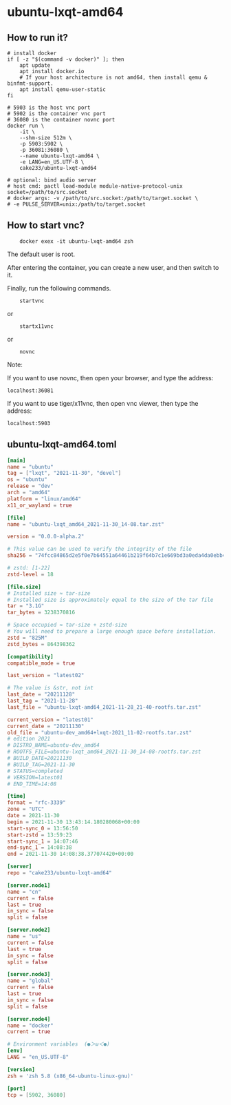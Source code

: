 # ubuntu-lxqt-amd64

## How to run it?

```shell
# install docker
if [ -z "$(command -v docker)" ]; then
    apt update
    apt install docker.io
    # If your host architecture is not amd64, then install qemu & binfmt-support.
    apt install qemu-user-static
fi

# 5903 is the host vnc port
# 5902 is the container vnc port
# 36080 is the container novnc port
docker run \
    -it \
    --shm-size 512m \
    -p 5903:5902 \
    -p 36081:36080 \
    --name ubuntu-lxqt-amd64 \
    -e LANG=en_US.UTF-8 \
    cake233/ubuntu-lxqt-amd64

# optional: bind audio server
# host cmd: pactl load-module module-native-protocol-unix socket=/path/to/src.socket
# docker args: -v /path/to/src.socket:/path/to/target.socket \
# -e PULSE_SERVER=unix:/path/to/target.socket

```

## How to start vnc?

```shell
    docker exex -it ubuntu-lxqt-amd64 zsh
```

The default user is root.

After entering the container, you can create a new user, and then switch to it.

Finally, run the following commands.

```shell
    startvnc
```

or

```shell
    startx11vnc
```

or

```shell
    novnc
```

Note:

If you want to use novnc, then open your browser, and type the address:

```
localhost:36081
```

If you want to use tiger/x11vnc, then open vnc viewer, then type the address:

```
localhost:5903
```

## ubuntu-lxqt-amd64.toml

```toml
[main]
name = "ubuntu"
tag = ["lxqt", "2021-11-30", "devel"]
os = "ubuntu"
release = "dev"
arch = "amd64"
platform = "linux/amd64"
x11_or_wayland = true

[file]
name = "ubuntu-lxqt_amd64_2021-11-30_14-08.tar.zst"

version = "0.0.0-alpha.2"

# This value can be used to verify the integrity of the file
sha256 = "74fcc84865d2e5f0e7b64551a64461b219f64b7c1e669bd3a0eda4da0ebb47bf"

# zstd: [1-22]
zstd-level = 18

[file.size]
# Installed size ≈ tar-size
# Installed size is approximately equal to the size of the tar file
tar = "3.1G"
tar_bytes = 3238370816

# Space occupied ≈ tar-size + zstd-size
# You will need to prepare a large enough space before installation.
zstd = "825M"
zstd_bytes = 864398362

[compatibility]
compatible_mode = true

last_version = "latest02"

# The value is &str, not int
last_date = "20211128"
last_tag = "2021-11-28"
last_file = "ubuntu-lxqt-amd64_2021-11-28_21-40-rootfs.tar.zst"

current_version = "latest01"
current_date = "20211130"
old_file = "ubuntu-dev_amd64+lxqt-2021_11-02-rootfs.tar.zst"
# edition 2021
# DISTRO_NAME=ubuntu-dev_amd64
# ROOTFS_FILE=ubuntu-lxqt_amd64_2021-11-30_14-08-rootfs.tar.zst
# BUILD_DATE=20211130
# BUILD_TAG=2021-11-30
# STATUS=completed
# VERSION=latest01
# END_TIME=14:08

[time]
format = "rfc-3339"
zone = "UTC"
date = 2021-11-30
begin = 2021-11-30 13:43:14.180280068+00:00
start-sync_0 = 13:56:50
start-zstd = 13:59:23
start-sync_1 = 14:07:46
end-sync_1 = 14:08:38
end = 2021-11-30 14:08:38.377074420+00:00

[server]
repo = "cake233/ubuntu-lxqt-amd64"

[server.node1]
name = "cn"
current = false
last = true
in_sync = false
split = false

[server.node2]
name = "us"
current = false
last = true
in_sync = false
split = false

[server.node3]
name = "global"
current = false
last = true
in_sync = false
split = false

[server.node4]
name = "docker"
current = true

# Environment variables  (●＞ω＜●)
[env]
LANG = "en_US.UTF-8"

[version]
zsh = 'zsh 5.8 (x86_64-ubuntu-linux-gnu)'

[port]
tcp = [5902, 36080]
```
